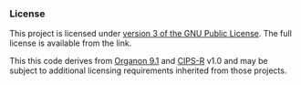 ﻿### License
This project is licensed under [version 3 of the GNU Public License](https://www.gnu.org/licenses/gpl-3.0.en.html).  The full license is available from
the link.

This this code derives from [Organon 9.1](http://cips.forestry.oregonstate.edu/organon) and [CIPS-R](http://r-forge.r-project.org/projects/cipsr/) v1.0
and may be subject to additional licensing requirements inherited from those projects.
